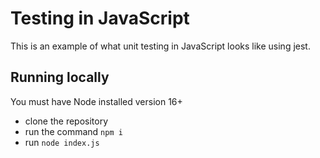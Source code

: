 # Testing in JavaScript

This is an example of what unit testing in JavaScript looks like using jest.

## Running locally

You must have Node installed version 16+

- clone the repository
- run the command `npm i`
- run `node index.js`
